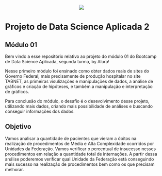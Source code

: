 <p align="center">
  <img src="https://github.com/hc0rd31r0/Bootcamp-DataScience-projeto-modulo1/blob/3d6439ae3dda4dd7b90ce1fa374e8508862827fe/Dados/IA.jpg?raw=true"/>
</p>

# Projeto de Data Science Aplicada 2 

## Módulo 01
Bem vindo a esse repositório relativo ao projeto do módulo 01 do Bootcamp de Data Science Aplicada, segunda turma, by Alura!

Nesse primeiro módulo foi ensinado como obter dados reais de sites do Governo Federal, mais precisamente de produção hospitalar no site TABNET, as primeiras visulizações e manipulações de dados, a análise de gráficos e criação de hipóteses, e também a manipulação e interpretação de gráficos.

Para conclusão do módulo, o desafio é o desevolvimento desse projeto, utilizando mais dados, criando mais possibilidade de análises e buscando conseguir informações dos dados.


## Objetivo
Vamos analisar a quantidade de pacientes que vieram a óbitos na realização de procedimentos de Média e Alta Complexidade ocorridos por Unidades da Federação. Vamos verificar o percentual de insucesso nesses procedimentos em relação a quantidade total de internações. A partir dessa análise poderemos verificar qual Unidade da Federação está conseguindo mais sucesso na realização de procedimentos bem como os que precisam melhorar.

